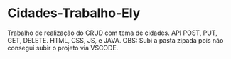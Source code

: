 # Cidades-Trabalho-Ely

Trabalho de realização do CRUD com tema de cidades.
API
POST, PUT, GET, DELETE.
HTML, CSS, JS, e JAVA.
OBS: Subi a pasta zipada pois não consegui subir o projeto via VSCODE.
